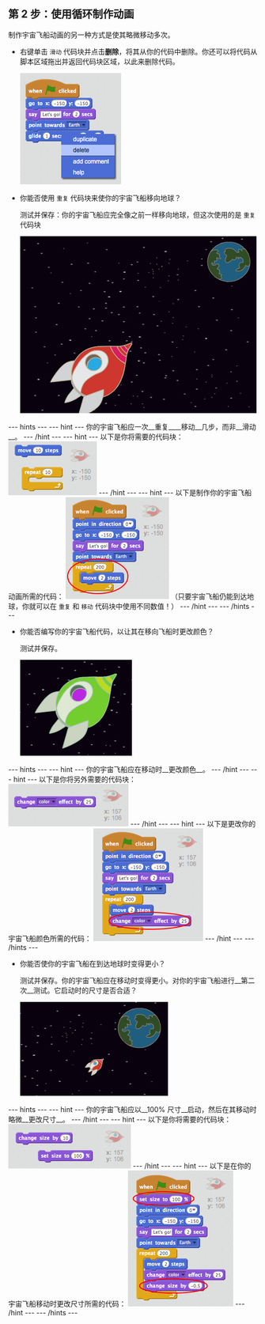 ## 第 2 步：使用循环制作动画

制作宇宙飞船动画的另一种方式是使其略微移动多次。

+ 右键单击 `滑动` 代码块并点击**删除**，将其从你的代码中删除。你还可以将代码从脚本区域拖出并返回代码块区域，以此来删除代码。

	![Deleting the glide block](images/space-delete-glide.png)

+ 你能否使用 `重复` 代码块来使你的宇宙飞船移向地球？

    测试并保存：你的宇宙飞船应完全像之前一样移向地球，但这次使用的是 `重复` 代码块

    ![Testing a spaceship animation](images/space-animate-stage.png)

--- hints ---
--- hint ---
你的宇宙飞船应一次__重复____移动__几步，而非__滑动__。
--- /hint ---
--- hint ---
以下是你将需要的代码块：
![Blocks for an animated spaceship](images/space-repeat-blocks.png)
--- /hint ---
--- hint ---
以下是制作你的宇宙飞船动画所需的代码：
![Code for an animated spaceship](images/space-repeat-code.png)
（只要宇宙飞船仍能到达地球，你就可以在 `重复` 和 `移动` 代码块中使用不同数值！）
--- /hint ---
--- /hints ---

+ 你能否编写你的宇宙飞船代码，以让其在移向飞船时更改颜色？

    测试并保存。

    ![Testing a colour-changing spaceship](images/space-colour-test.png)

--- hints ---
--- hint ---
你的宇宙飞船应在移动时__更改颜色__。
--- /hint ---
--- hint ---
以下是你将另外需要的代码块：
![Block for changing colour](images/space-colour-blocks.png)
--- /hint ---
--- hint ---
以下是更改你的宇宙飞船颜色所需的代码：
![Code for an animated spaceship](images/space-colour-code.png)
--- /hint ---
--- /hints ---

+ 你能否使你的宇宙飞船在到达地球时变得更小？

    测试并保存。你的宇宙飞船应在移动时变得更小。对你的宇宙飞船进行__第二次__测试。它启动时的尺寸是否合适？

    ![Testing a shrinking spaceship](images/space-size-test.png)

--- hints ---
--- hint ---
你的宇宙飞船应以__100% 尺寸__启动，然后在其移动时略微__更改尺寸__。
--- /hint ---
--- hint ---
以下是你将需要的代码块：
![Blocks for changing size](images/space-size-blocks.png)
--- /hint ---
--- hint ---
以下是在你的宇宙飞船移动时更改尺寸所需的代码：
![Code for changing size](images/space-size-code.png)
--- /hint ---
--- /hints ---
